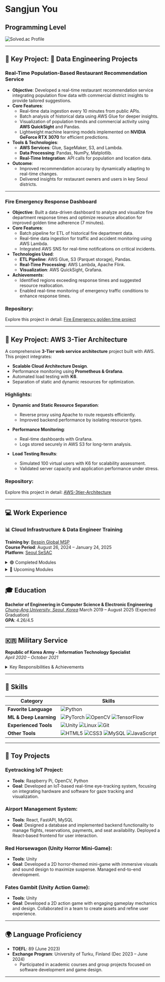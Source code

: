 # Sangjun You

## Programming Level
![Solved.ac Profile](http://mazassumnida.wtf/api/v2/generate_badge?boj=ysjun5656)

---

## 🎯 Key Project: 🚀 Data Engineering Projects

### **Real-Time Population-Based Restaurant Recommendation Service**
- **Objective**: Developed a real-time restaurant recommendation service integrating population flow data with commercial district insights to provide tailored suggestions.
- **Core Features**:
  - Real-time data ingestion every 10 minutes from public APIs.
  - Batch analysis of historical data using AWS Glue for deeper insights.
  - Visualization of population trends and commercial activity using **AWS QuickSight** and Pandas.
  - Lightweight machine learning models implemented on **NVIDIA GeForce RTX 3070** for efficient predictions.
- **Tools & Technologies**:
  - **AWS Services**: Glue, SageMaker, S3, and Lambda.
  - **Data Processing**: Pandas, NumPy, Matplotlib.
  - **Real-Time Integration**: API calls for population and location data.
- **Outcome**:
  - Improved recommendation accuracy by dynamically adapting to real-time changes.
  - Delivered insights for restaurant owners and users in key Seoul districts.

---

### **Fire Emergency Response Dashboard**
- **Objective**: Built a data-driven dashboard to analyze and visualize fire department response times and optimize resource allocation for improved golden time adherence (7 minutes).
- **Core Features**:
  - Batch pipeline for ETL of historical fire department data.
  - Real-time data ingestion for traffic and accident monitoring using AWS Lambda.
  - Integrated AWS SNS for real-time notifications on critical incidents.
- **Technologies Used**:
  - **ETL Pipeline**: AWS Glue, S3 (Parquet storage), Pandas.
  - **Real-Time Processing**: AWS Lambda, Apache Flink.
  - **Visualization**: AWS QuickSight, Grafana.
- **Achievements**:
  - Identified regions exceeding response times and suggested resource reallocation.
  - Enabled real-time monitoring of emergency traffic conditions to enhance response times.

### Repository:
Explore this project in detail:
[Fire Emergency golden time project](https://github.com/SangjunRyu/Cloud9-Final-Project)

---

## 🎯 Key Project: AWS 3-Tier Architecture

A comprehensive **3-Tier web service architecture** project built with AWS. This project integrates:
- **Scalable Cloud Architecture Design**.
- Performance monitoring using **Prometheus & Grafana**.
- Automated load testing with **K6**.
- Separation of static and dynamic resources for optimization.

### Highlights:

- **Dynamic and Static Resource Separation**:
  - Reverse proxy using Apache to route requests efficiently.
  - Improved backend performance by isolating resource types.

- **Performance Monitoring**:
  - Real-time dashboards with Grafana.
  - Logs stored securely in AWS S3 for long-term analysis.

- **Load Testing Results**:
  - Simulated 100 virtual users with K6 for scalability assessment.
  - Validated server capacity and application performance under stress.

### Repository:
Explore this project in detail:
[AWS-3tier-Architecture](https://github.com/SangjunRyu/AWS-3tier-Architecture)

---

## 💻 Work Experience

### 📊 Cloud Infrastructure & Data Engineer Training

**Training by**: [Bespin Global MSP](https://www.bespinglobal.com/)  
**Course Period**: August 26, 2024 – January 24, 2025  
**Platform**: [Seoul SeSAC](https://sesac.seoul.kr/course/active/detail.do)


<details>
  <summary>🟢 Completed Modules</summary>

- **Cloud Architecture Design**:
  - Designing fault-tolerant, high-availability architectures.
  - Multi-region setups and disaster recovery strategies.
  - Example project: [AWS-HA-Architecture-Practice](https://github.com/SangjunRyu/AWS-HA-architecture-practice)

- **Linux & System Basics**:
  - Linux commands, file systems, and shell scripting basics.
  - Server installation and management in Linux environments.

- **Database & Data Analysis**:
  - Introduction to relational databases and SQL queries.
  - Basics of data analysis with tools for querying and managing databases.

- **Cloud Computing Fundamentals**:
  - Overview of cloud computing and its benefits.
  - **AWS EC2 Instances**: Creation, management, and scaling of virtual instances.
  - **Elastic Beanstalk**: Deployment of web applications.
  - **Lambda & Serverless Functions**: Event-driven architecture with serverless computing.
  - **IAM (Identity & Access Management)**: Managing permissions and security policies.

- **Network & VPC (Virtual Private Cloud)**:
  - Building secure and scalable cloud networks.
  - Managing subnets, routing tables, network ACLs, and security groups.

- **Big Data Services & Pipelines** *(Scheduled for December-January)*:
  - Implementing data pipelines on cloud environments.
  - **Data Visualization**: AWS QuickSight and other BI tools.
  - **Data Storage & Management**: Optimizing big data storage solutions.

</details>

<details>
  <summary>🔵 Upcoming Modules</summary>


- **Data Engineer Service Project**:
  - Building data engineering pipelines from ingestion to processing and visualization.
  - Focus on real-time data processing and cloud-native integration.
</details>

---

## 🎓 Education

**Bachelor of Engineering in Computer Science & Electronic Engineering**  
[*Chung-Ang University, Seoul, Korea*](https://www.cau.ac.kr)
March 2019 – August 2025 (Expected Graduation)  
**GPA**: 4.26/4.5

---

## 🇰🇷 Military Service

**Republic of Korea Army - Information Technology Specialist**  
*April 2020 – October 2021*

<details>
  <summary>Key Responsibilities & Achievements</summary>

- **Managed the Division's Website**:  
  - Maintained and updated the HTML content of the division's official website, ensuring timely information dissemination regarding unit schedules and changes.

- **Managed Video Conferencing Infrastructure**:  
  - Oversaw the setup and maintenance of the division's video conferencing system, facilitating seamless communication for remote meetings.

- **Network Management**:  
  - Configured firewalls and monitored network traffic to ensure secure and efficient communication within the division.
  - Performed routine network surveillance to identify and address potential issues proactively.

- **Technical Support**:  
  - Conducted PC formatting and set up new computers, ensuring optimal performance and security.
  - Created RJ45 Ethernet cables for network connectivity, enhancing infrastructure reliability.
  - Installed and configured printers, providing essential printing services for administrative tasks.

</details>

---

## 💪 Skills

| **Category**          | **Skills**                                                                                                                                                                                                                  |
|-----------------------|----------------------------------------------------------------------------------------------------------------------------------------------------------------------------------------------------------------------------|
| **Favorite Language**  | ![Python](https://img.shields.io/badge/Python-3776AB.svg?&style=for-the-badge&logo=Python&logoColor=white)                                                                                                                 |
| **ML & Deep Learning** | ![PyTorch](https://img.shields.io/badge/PyTorch-EE4C2C?style=for-the-badge&logo=PyTorch&logoColor=white) ![OpenCV](https://img.shields.io/badge/opencv-5C3EE8?style=for-the-badge&logo=opencv&logoColor=black) ![TensorFlow](https://img.shields.io/badge/TensorFlow-FF6F00?style=for-the-badge&logo=TensorFlow&logoColor=white) |
| **Experienced Tools** | ![Unity](https://img.shields.io/badge/unity-FFFFFF?style=for-the-badge&logo=unity&logoColor=white) ![Linux](https://img.shields.io/badge/linux-FCC624?style=for-the-badge&logo=linux&logoColor=black) ![Git](https://img.shields.io/badge/git-F05032?style=for-the-badge&logo=git&logoColor=white)   |
| **Other Tools**        | ![HTML5](https://img.shields.io/badge/HTML5-E34F26.svg?&style=for-the-badge&logo=HTML5&logoColor=white) ![CSS3](https://img.shields.io/badge/CSS3-1572B6.svg?&style=for-the-badge&logo=CSS3&logoColor=white) ![MySQL](https://img.shields.io/badge/MySQL-4479A1.svg?&style=for-the-badge&logo=MySQL&logoColor=white) ![JavaScript](https://img.shields.io/badge/JavaScript-F7DF1E.svg?&style=for-the-badge&logo=JavaScript&logoColor=white) |

---

## 🚂 Toy Projects

### **Eyetracking IoT Project**:
- **Tools**: Raspberry Pi, OpenCV, Python
- **Goal**: Developed an IoT-based real-time eye-tracking system, focusing on integrating hardware and software for gaze tracking and visualization.

### **Airport Management System**:
- **Tools**: React, FastAPI, MySQL
- **Goal**: Designed a database and implemented backend functionality to manage flights, reservations, payments, and seat availability. Deployed a React-based frontend for user interaction.

### **Red Horsewagon (Unity Horror Mini-Game)**:
- **Tools**: Unity
- **Goal**: Developed a 2D horror-themed mini-game with immersive visuals and sound design to maximize suspense. Managed end-to-end development.

### **Fates Gambit (Unity Action Game)**:
- **Tools**: Unity
- **Goal**: Developed a 2D action game with engaging gameplay mechanics and design. Collaborated in a team to create assets and refine user experience.

---

## 🌍 Language Proficiency

- **TOEFL**: 89 (June 2023)
- **Exchange Program**: University of Turku, Finland (Dec 2023 – June 2024)
  - Participated in academic courses and group projects focused on software development and game design.

---
